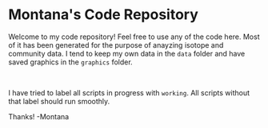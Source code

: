 # Montana's Code Repository 

Welcome to my code repository! Feel free to use any of the code here. Most of it has been generated for the purpose of anayzing isotope and community data. I tend to keep my own data in the `data` folder and have saved graphics in the `graphics` folder. 

<br>

I have tried to label all scripts in progress with `working`. All scripts without that label should run smoothly. 

Thanks!
-Montana 


